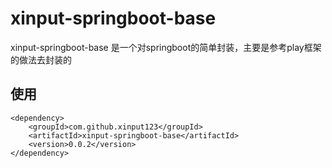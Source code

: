 # xinput-springboot-base
xinput-springboot-base 是一个对springboot的简单封装，主要是参考play框架的做法去封装的

## 使用
```$xslt
<dependency>
    <groupId>com.github.xinput123</groupId>
    <artifactId>xinput-springboot-base</artifactId>
    <version>0.0.2</version>
</dependency>
```